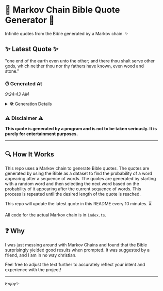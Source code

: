 # 📖 Markov Chain Bible Quote Generator 📖

Infinite quotes from the Bible generated by a Markov chain. ✨

## ✨ Latest Quote ✨
"one end of the earth even unto the other; and there thou shalt serve other gods, which neither thou nor thy fathers have known, even wood and stone."

### ⏰ Generated At
*9:24:43 AM*

<details>
    <summary>🛠️ Generation Details</summary>
    <p>
        <strong>🌱 Seed:</strong> one<br>
        <strong>🔄 Iterations:</strong> 27<br>
        <strong>📜 Context History:</strong><br>[ one ]: end<br>[ one, end ]: of<br>[ one, end, of ]: the<br>[ one, end, of, the ]: earth<br>[ one, end, of, the, earth ]: even<br>[ one, end, of, the, earth, even ]: unto<br>[ end, of, the, earth, even, unto ]: the<br>[ of, the, earth, even, unto, the ]: other;<br>[ the, earth, even, unto, the, other; ]: and<br>[ earth, even, unto, the, other;, and ]: there<br>[ even, unto, the, other;, and, there ]: thou<br>[ unto, the, other;, and, there, thou ]: shalt<br>[ the, other;, and, there, thou, shalt ]: serve<br>[ other;, and, there, thou, shalt, serve ]: other<br>[ and, there, thou, shalt, serve, other ]: gods,<br>[ there, thou, shalt, serve, other, gods, ]: which<br>[ thou, shalt, serve, other, gods,, which ]: neither<br>[ shalt, serve, other, gods,, which, neither ]: thou<br>[ serve, other, gods,, which, neither, thou ]: nor<br>[ other, gods,, which, neither, thou, nor ]: thy<br>[ gods,, which, neither, thou, nor, thy ]: fathers<br>[ which, neither, thou, nor, thy, fathers ]: have<br>[ neither, thou, nor, thy, fathers, have ]: known,<br>[ thou, nor, thy, fathers, have, known, ]: even<br>[ nor, thy, fathers, have, known,, even ]: wood<br>[ thy, fathers, have, known,, even, wood ]: and<br>[ fathers, have, known,, even, wood, and ]: stone.<br>
    </p>
</details>

### ⚠️ Disclaimer ⚠️
**This quote is generated by a program and is not to be taken seriously. It is purely for entertainment purposes.**

---

## 🔍 How It Works

This repo uses a Markov chain to generate Bible quotes. The quotes are generated by using the Bible as a dataset to find the probability of a word appearing after a sequence of words. The quotes are generated by starting with a random word and then selecting the next word based on the probability of it appearing after the current sequence of words. This process is repeated until the desired length of the quote is reached.

This repo will update the latest quote in this README every 10 minutes. ⏳

All code for the actual Markov chain is in `index.ts`.

## ❓ Why

I was just messing around with Markov Chains and found that the Bible surprisingly yielded good results when prompted. 
It was suggested by a friend, and I am in no way christian.

Feel free to adjust the text further to accurately reflect your intent and experience with the project!

---

*Enjoy*✨
